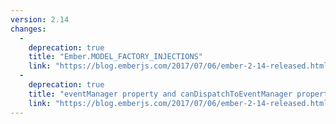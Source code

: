 ```yaml
---
version: 2.14
changes:
  -
    deprecation: true
    title: "Ember.MODEL_FACTORY_INJECTIONS"
    link: "https://blog.emberjs.com/2017/07/06/ember-2-14-released.html"
  -
    deprecation: true
    title: "eventManager property and canDispatchToEventManager property"
    link: "https://blog.emberjs.com/2017/07/06/ember-2-14-released.html"
---
```




